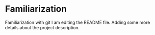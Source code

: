 # Familiarization
Familiarization with git
I am editing the README file. Adding some more details about the project description.
